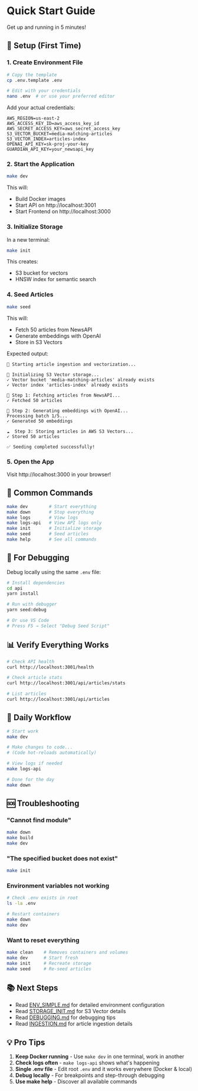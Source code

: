 # Quick Start Guide

Get up and running in 5 minutes!

## 🚀 Setup (First Time)

### 1. Create Environment File

```bash
# Copy the template
cp .env.template .env

# Edit with your credentials
nano .env  # or use your preferred editor
```

Add your actual credentials:
```env
AWS_REGION=us-east-2
AWS_ACCESS_KEY_ID=aws_access_key_id
AWS_SECRET_ACCESS_KEY=aws_secret_access_key
S3_VECTOR_BUCKET=media-matching-articles
S3_VECTOR_INDEX=articles-index
OPENAI_API_KEY=sk-proj-your-key
GUARDIAN_API_KEY=your_newsapi_key
```

### 2. Start the Application

```bash
make dev
```

This will:
- Build Docker images
- Start API on http://localhost:3001
- Start Frontend on http://localhost:3000

### 3. Initialize Storage

In a new terminal:

```bash
make init
```

This creates:
- S3 bucket for vectors
- HNSW index for semantic search

### 4. Seed Articles

```bash
make seed
```

This will:
- Fetch 50 articles from NewsAPI
- Generate embeddings with OpenAI
- Store in S3 Vectors

Expected output:
```
🌱 Starting article ingestion and vectorization...

🔧 Initializing S3 Vector storage...
✓ Vector bucket 'media-matching-articles' already exists
✓ Vector index 'articles-index' already exists

📰 Step 1: Fetching articles from NewsAPI...
✓ Fetched 50 articles

🤖 Step 2: Generating embeddings with OpenAI...
Processing batch 1/5...
✓ Generated 50 embeddings

☁️  Step 3: Storing articles in AWS S3 Vectors...
✓ Stored 50 articles

✅ Seeding completed successfully!
```

### 5. Open the App

Visit http://localhost:3000 in your browser!

## 🎯 Common Commands

```bash
make dev        # Start everything
make down       # Stop everything
make logs       # View logs
make logs-api   # View API logs only
make init       # Initialize storage
make seed       # Seed articles
make help       # See all commands
```

## 🐛 For Debugging

Debug locally using the same `.env` file:

```bash
# Install dependencies
cd api
yarn install

# Run with debugger
yarn seed:debug

# Or use VS Code
# Press F5 → Select "Debug Seed Script"
```

## 📊 Verify Everything Works

```bash
# Check API health
curl http://localhost:3001/health

# Check article stats
curl http://localhost:3001/api/articles/stats

# List articles
curl http://localhost:3001/api/articles
```

## 🔄 Daily Workflow

```bash
# Start work
make dev

# Make changes to code...
# (Code hot-reloads automatically)

# View logs if needed
make logs-api

# Done for the day
make down
```

## 🆘 Troubleshooting

### "Cannot find module"
```bash
make down
make build
make dev
```

### "The specified bucket does not exist"
```bash
make init
```

### Environment variables not working
```bash
# Check .env exists in root
ls -la .env

# Restart containers
make down
make dev
```

### Want to reset everything
```bash
make clean    # Removes containers and volumes
make dev      # Start fresh
make init     # Recreate storage
make seed     # Re-seed articles
```

## 📚 Next Steps

- Read [ENV_SIMPLE.md](ENV_SIMPLE.md) for detailed environment configuration
- Read [STORAGE_INIT.md](STORAGE_INIT.md) for S3 Vector details
- Read [DEBUGGING.md](DEBUGGING.md) for debugging tips
- Read [INGESTION.md](INGESTION.md) for article ingestion details

## 💡 Pro Tips

1. **Keep Docker running** - Use `make dev` in one terminal, work in another
2. **Check logs often** - `make logs-api` shows what's happening
3. **Single .env file** - Edit root `.env` and it works everywhere (Docker & local)
4. **Debug locally** - For breakpoints and step-through debugging
5. **Use make help** - Discover all available commands
